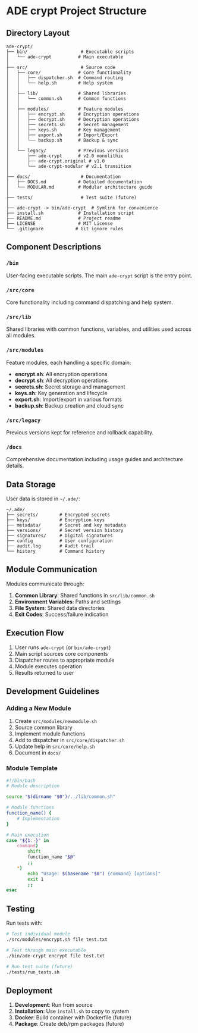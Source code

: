 # ADE crypt Project Structure

## Directory Layout

```
ade-crypt/
├── bin/                    # Executable scripts
│   └── ade-crypt          # Main executable
│
├── src/                    # Source code
│   ├── core/              # Core functionality
│   │   ├── dispatcher.sh  # Command routing
│   │   └── help.sh        # Help system
│   │
│   ├── lib/               # Shared libraries
│   │   └── common.sh      # Common functions
│   │
│   ├── modules/           # Feature modules
│   │   ├── encrypt.sh     # Encryption operations
│   │   ├── decrypt.sh     # Decryption operations
│   │   ├── secrets.sh     # Secret management
│   │   ├── keys.sh        # Key management
│   │   ├── export.sh      # Import/Export
│   │   └── backup.sh      # Backup & sync
│   │
│   └── legacy/            # Previous versions
│       ├── ade-crypt      # v2.0 monolithic
│       ├── ade-crypt.original # v1.0
│       └── ade-crypt-modular # v2.1 transition
│
├── docs/                   # Documentation
│   ├── DOCS.md            # Detailed documentation
│   └── MODULAR.md         # Modular architecture guide
│
├── tests/                  # Test suite (future)
│
├── ade-crypt -> bin/ade-crypt  # Symlink for convenience
├── install.sh             # Installation script
├── README.md              # Project readme
├── LICENSE                # MIT License
└── .gitignore            # Git ignore rules
```

## Component Descriptions

### `/bin`
User-facing executable scripts. The main `ade-crypt` script is the entry point.

### `/src/core`
Core functionality including command dispatching and help system.

### `/src/lib`
Shared libraries with common functions, variables, and utilities used across all modules.

### `/src/modules`
Feature modules, each handling a specific domain:
- **encrypt.sh**: All encryption operations
- **decrypt.sh**: All decryption operations
- **secrets.sh**: Secret storage and management
- **keys.sh**: Key generation and lifecycle
- **export.sh**: Import/export in various formats
- **backup.sh**: Backup creation and cloud sync

### `/src/legacy`
Previous versions kept for reference and rollback capability.

### `/docs`
Comprehensive documentation including usage guides and architecture details.

## Data Storage

User data is stored in `~/.ade/`:

```
~/.ade/
├── secrets/        # Encrypted secrets
├── keys/           # Encryption keys
├── metadata/       # Secret and key metadata
├── versions/       # Secret version history
├── signatures/     # Digital signatures
├── config          # User configuration
├── audit.log       # Audit trail
└── history         # Command history
```

## Module Communication

Modules communicate through:
1. **Common Library**: Shared functions in `src/lib/common.sh`
2. **Environment Variables**: Paths and settings
3. **File System**: Shared data directories
4. **Exit Codes**: Success/failure indication

## Execution Flow

1. User runs `ade-crypt` (or `bin/ade-crypt`)
2. Main script sources core components
3. Dispatcher routes to appropriate module
4. Module executes operation
5. Results returned to user

## Development Guidelines

### Adding a New Module

1. Create `src/modules/newmodule.sh`
2. Source common library
3. Implement module functions
4. Add to dispatcher in `src/core/dispatcher.sh`
5. Update help in `src/core/help.sh`
6. Document in `docs/`

### Module Template

```bash
#!/bin/bash
# Module description

source "$(dirname "$0")/../lib/common.sh"

# Module functions
function_name() {
    # Implementation
}

# Main execution
case "${1:-}" in
    command)
        shift
        function_name "$@"
        ;;
    *)
        echo "Usage: $(basename "$0") {command} [options]"
        exit 1
        ;;
esac
```

## Testing

Run tests with:
```bash
# Test individual module
./src/modules/encrypt.sh file test.txt

# Test through main executable
./bin/ade-crypt encrypt file test.txt

# Run test suite (future)
./tests/run_tests.sh
```

## Deployment

1. **Development**: Run from source
2. **Installation**: Use `install.sh` to copy to system
3. **Docker**: Build container with Dockerfile (future)
4. **Package**: Create deb/rpm packages (future)